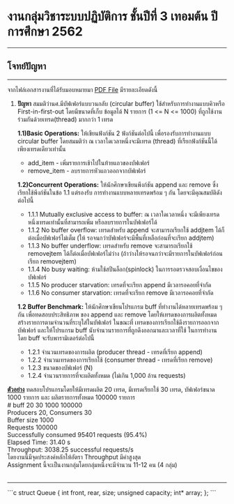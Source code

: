 # งานกลุ่มวิชาระบบปฏิบัติการ ชั้นปีที่ 3 เทอมต้น ปีการศึกษา 2562
---
## โจทย์ปัญหา
---
จากไฟล์เอกสารงานที่ได้รับมอบหมายมา [PDF File](https://github.com/ipskm/ProOS/blob/master/KU%20Assignment%201.pdf) มีรายละเอียดดังนี้
1. <strong>ปัญหา</strong>
สมมติว่านศ.มีบัฟเฟอร์แบบวนกลับ (circular buffer) ใช้สำหรับการทำงานแบบคิวหรือ First-in-first-out โดยมีฃนาดที่เก็บ ข้อมูลได้ N รายการ (1 <= N <= 1000) ที่ถูกใช้งานร่วมกันด้วยเทรด(thread) มากกว่า 1 เทรด<br>
<ul><b>1.1)Basic Operations:</b> ให้เขียนฟ้งก์ชัน 2 ฟ้งก์ชันต่อไปนี้ เพื่อรองรับการทำงานแบบ circular buffer โดยสมมติว่า ณ เวลาใดเวลาหนึ่งจะมีเทรด (thread) ที่เรืยกฟ้งก์ชันนี้ได้เพียงเทรดเดียวเท่านั้น<ul>
<li>add_item - เพิ่มรายการเช้าไปในท้ายแถวของบัฟเฟอร์</li>
<li>remove_item - ลบรายการหัวแถวออกจากบัฟเฟอร์</li>
</ul></ul>
<ul><b>1.2)Concurrent Operations:</b> ให้นักศึกษาเขียนพีงก์ชัน append และ remove ซึ่งเรียกใช้พีงก์ชันในข้อ 1.1 แต่รองรับ การทำงานแบบหลายเทรดพร้อม ๆ กัน โดยจะมีคุณสมบัติดังต่อไปนี้<ul>
<li> 1.1.1	Mutually exclusive access to buffer: ณ เวลาใดเวลาหนึ่ง จะมีเพียงเทรดหนึ่งเทรดเท่านั้นที่สามารถเพิ่ม หรือลบรายการในบัฟเฟอร์ได้</li>
<li>1.1.2	No buffer overflow: เทรดสำหรับ append จะสามารถเรียกใช้ addjtem ได้ก็ต่อเมื่อบัฟเฟอร์ไม่เต็ม (ให้ รอจนกว่าบัฟเฟอร์จะมีพื้นที่เหลือก่อนที่จะเรียก addjtem)</li>
<li>1.1.3	No buffer underflow: เทรดสำหรับ remove จะสามารถเรียกใช้ removejtem ได้ก็ต่อเมื่อบัฟเฟอร์ไม่ว่าง (ถ้าว่างให้รอจนกว่าจะมีรายการในบัฟเฟอร์ก่อนเรียก removejtem)</li>
<li>1.1.4	No busy waiting: ห้ามใช้สปีนล็อก(spinlock) ในการรอตรวจสอบเงื่อนไขของบัฟเฟอร์</li>
<li>1.1.5	No producer starvation: เทรดที่จะเรียก append มีเวลารอคอยที่จำกัด</li>
<li>1.1.6	No consumer starvation: เทรดที่จะเรียก remove มีเวลารอคอยที่จำกัด</li></ul></ul>
<ul>
<b>1.2	Buffer Benchmark:</b> ให้นักศึกษาเขียนโปรแกรม buff ที่ทำงานได้หลายเทรดพร้อม ๆ กัน เพื่อทดสอบประสิทธิภาพ ของ append และ remove โดยให้เทรดของการผลิตทั้งหมดสร้างรายการตามจำนวนที่ระบุใส่ในบัฟเฟอร์ ในขณะที่ เทรดของการเรียกใช้ดึงรายการออกจากบัฟเฟอร์ และให้โปรแกรม buff นับจำนวนรายการที่ถูกดึงออกมาและเวลาที่ใช้ ในการทำงาน โดย buff จะรับพารามิเตอร์ต่อไปนี้<ul>
<li> 1.2.1	จำนวนเทรดของการผลิต (producer thread - เทรดที่เรียก append)</li>
<li> 1.2.2	จำนวนเทรดของการเรียกใช้ (consumer thread - เทรดที่เรียก remove)</li>
<li> 1.2.3	ขนาดของบัฟเฟอร์ (N)</li>
<li> 1.2.4	จำนวนรายการที่จะผลิตทั้งหมด (ไม่เกิน 1,000 ล้าน requests)</li> </ul></ul>
<b><u>ตัวอย่าง</u></b> ทดสอบโปรแกรมโดยให้มีเทรดผลิต 20 เทรด, มีเทรดเรียกใช้ 30 เทรด, บัฟเฟอร์ขนาด 1000 รายการ และ ผลิตรายการทั้งหมด 100000 รายการ<br> # buff 20 30 1000 100000<br>
Producers 20, Consumers 30<br> Buffer size 1000 <br>Requests 100000<br>
Successfully consumed 95401 requests (95.4%)<br>
Elapsed Time: 31.40 s<br>
Throughput: 3038.25 successful requests/s<br>
โดยงานนี้มีจุดประสงค์หลักให้อัตรา Throughput มีค่าสูงสุด <Br>
Assignment นี้จะเป็นงานกลุ่มโดยกลุ่มหนึ่งจะมีจำนวน 11-12 คน (4 กลุ่ม)<bR><br>
<hr>
```c
struct Queue 
{ 
    int front, rear, size; 
    unsigned capacity; 
    int* array; 
}; 
```